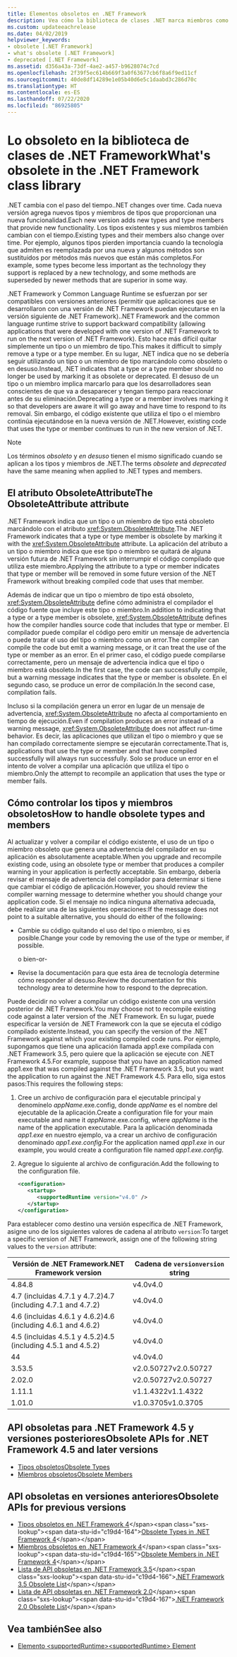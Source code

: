```yaml
---
title: Elementos obsoletos en .NET Framework
description: Vea cómo la biblioteca de clases .NET marca miembros como obsoletos. Entienda el atributo ObsoleteAttribute, cómo administrar tipos y miembros obsoletos, etc.
ms.custom: updateeachrelease
ms.date: 04/02/2019
helpviewer_keywords:
- obsolete [.NET Framework]
- what's obsolete [.NET Framework]
- deprecated [.NET Framework]
ms.assetid: d356a43a-73df-4ae2-a457-b9628074c7cd
ms.openlocfilehash: 2f39f5ec614b669f3a0f63677cb6f8a6f9ed11cf
ms.sourcegitcommit: 40de8df14289e1e05b40d6e5c1daabd3c286d70c
ms.translationtype: HT
ms.contentlocale: es-ES
ms.lasthandoff: 07/22/2020
ms.locfileid: "86925805"
---
```

# <a name="whats-obsolete-in-the-net-framework-class-library"></a><span data-ttu-id="c19d4-104">Lo obsoleto en la biblioteca de clases de .NET Framework</span><span class="sxs-lookup"><span data-stu-id="c19d4-104">What's obsolete in the .NET Framework class library</span></span>

<span data-ttu-id="c19d4-105">.NET cambia con el paso del tiempo.</span><span class="sxs-lookup"><span data-stu-id="c19d4-105">.NET changes over time.</span></span> <span data-ttu-id="c19d4-106">Cada nueva versión agrega nuevos tipos y miembros de tipos que proporcionan una nueva funcionalidad.</span><span class="sxs-lookup"><span data-stu-id="c19d4-106">Each new version adds new types and type members that provide new functionality.</span></span> <span data-ttu-id="c19d4-107">Los tipos existentes y sus miembros también cambian con el tiempo.</span><span class="sxs-lookup"><span data-stu-id="c19d4-107">Existing types and their members also change over time.</span></span> <span data-ttu-id="c19d4-108">Por ejemplo, algunos tipos pierden importancia cuando la tecnología que admiten es reemplazada por una nueva y algunos métodos son sustituidos por métodos más nuevos que están más completos.</span><span class="sxs-lookup"><span data-stu-id="c19d4-108">For example, some types become less important as the technology they support is replaced by a new technology, and some methods are superseded by newer methods that are superior in some way.</span></span>

<span data-ttu-id="c19d4-109">.NET Framework y Common Language Runtime se esfuerzan por ser compatibles con versiones anteriores (permitir que aplicaciones que se desarrollaron con una versión de .NET Framework puedan ejecutarse en la versión siguiente de .NET Framework).</span><span class="sxs-lookup"><span data-stu-id="c19d4-109">.NET Framework and the common language runtime strive to support backward compatibility (allowing applications that were developed with one version of .NET Framework to run on the next version of .NET Framework).</span></span> <span data-ttu-id="c19d4-110">Esto hace más difícil quitar simplemente un tipo o un miembro de tipo.</span><span class="sxs-lookup"><span data-stu-id="c19d4-110">This makes it difficult to simply remove a type or a type member.</span></span> <span data-ttu-id="c19d4-111">En su lugar, .NET indica que no se debería seguir utilizando un tipo o un miembro de tipo marcándolo como obsoleto o en desuso.</span><span class="sxs-lookup"><span data-stu-id="c19d4-111">Instead, .NET indicates that a type or a type member should no longer be used by marking it as obsolete or deprecated.</span></span> <span data-ttu-id="c19d4-112">El desuso de un tipo o un miembro implica marcarlo para que los desarrolladores sean conscientes de que va a desaparecer y tengan tiempo para reaccionar antes de su eliminación.</span><span class="sxs-lookup"><span data-stu-id="c19d4-112">Deprecating a type or a member involves marking it so that developers are aware it will go away and have time to respond to its removal.</span></span> <span data-ttu-id="c19d4-113">Sin embargo, el código existente que utiliza el tipo o el miembro continúa ejecutándose en la nueva versión de .NET.</span><span class="sxs-lookup"><span data-stu-id="c19d4-113">However, existing code that uses the type or member continues to run in the new version of .NET.</span></span>

> [!NOTE]
> <span data-ttu-id="c19d4-114">Los términos *obsoleto* y *en desuso* tienen el mismo significado cuando se aplican a los tipos y miembros de .NET.</span><span class="sxs-lookup"><span data-stu-id="c19d4-114">The terms *obsolete* and *deprecated* have the same meaning when applied to .NET types and members.</span></span>

## <a name="the-obsoleteattribute-attribute"></a><span data-ttu-id="c19d4-115">El atributo ObsoleteAttribute</span><span class="sxs-lookup"><span data-stu-id="c19d4-115">The ObsoleteAttribute attribute</span></span>

<span data-ttu-id="c19d4-116">.NET Framework indica que un tipo o un miembro de tipo está obsoleto marcándolo con el atributo <xref:System.ObsoleteAttribute>.</span><span class="sxs-lookup"><span data-stu-id="c19d4-116">The .NET Framework indicates that a type or type member is obsolete by marking it with the <xref:System.ObsoleteAttribute> attribute.</span></span> <span data-ttu-id="c19d4-117">La aplicación del atributo a un tipo o miembro indica que ese tipo o miembro se quitará de alguna versión futura de .NET Framework sin interrumpir el código compilado que utiliza este miembro.</span><span class="sxs-lookup"><span data-stu-id="c19d4-117">Applying the attribute to a type or member indicates that type or member will be removed in some future version of the .NET Framework without breaking compiled code that uses that member.</span></span>

<span data-ttu-id="c19d4-118">Además de indicar que un tipo o miembro de tipo está obsoleto, <xref:System.ObsoleteAttribute> define cómo administra el compilador el código fuente que incluye este tipo o miembro.</span><span class="sxs-lookup"><span data-stu-id="c19d4-118">In addition to indicating that a type or a type member is obsolete, <xref:System.ObsoleteAttribute> defines how the compiler handles source code that includes that type or member.</span></span> <span data-ttu-id="c19d4-119">El compilador puede compilar el código pero emitir un mensaje de advertencia o puede tratar el uso del tipo o miembro como un error.</span><span class="sxs-lookup"><span data-stu-id="c19d4-119">The compiler can compile the code but emit a warning message, or it can treat the use of the type or member as an error.</span></span> <span data-ttu-id="c19d4-120">En el primer caso, el código puede compilarse correctamente, pero un mensaje de advertencia indica que el tipo o miembro está obsoleto.</span><span class="sxs-lookup"><span data-stu-id="c19d4-120">In the first case, the code can successfully compile, but a warning message indicates that the type or member is obsolete.</span></span> <span data-ttu-id="c19d4-121">En el segundo caso, se produce un error de compilación.</span><span class="sxs-lookup"><span data-stu-id="c19d4-121">In the second case, compilation fails.</span></span>

<span data-ttu-id="c19d4-122">Incluso si la compilación genera un error en lugar de un mensaje de advertencia, <xref:System.ObsoleteAttribute> no afecta al comportamiento en tiempo de ejecución.</span><span class="sxs-lookup"><span data-stu-id="c19d4-122">Even if compilation produces an error instead of a warning message, <xref:System.ObsoleteAttribute> does not affect run-time behavior.</span></span> <span data-ttu-id="c19d4-123">Es decir, las aplicaciones que utilizan el tipo o miembro y que se han compilado correctamente siempre se ejecutarán correctamente.</span><span class="sxs-lookup"><span data-stu-id="c19d4-123">That is, applications that use the type or member and that have compiled successfully will always run successfully.</span></span> <span data-ttu-id="c19d4-124">Solo se produce un error en el intento de volver a compilar una aplicación que utiliza el tipo o miembro.</span><span class="sxs-lookup"><span data-stu-id="c19d4-124">Only the attempt to recompile an application that uses the type or member fails.</span></span>

## <a name="how-to-handle-obsolete-types-and-members"></a><span data-ttu-id="c19d4-125">Cómo controlar los tipos y miembros obsoletos</span><span class="sxs-lookup"><span data-stu-id="c19d4-125">How to handle obsolete types and members</span></span>

<span data-ttu-id="c19d4-126">Al actualizar y volver a compilar el código existente, el uso de un tipo o miembro obsoleto que genera una advertencia del compilador en su aplicación es absolutamente aceptable.</span><span class="sxs-lookup"><span data-stu-id="c19d4-126">When you upgrade and recompile existing code, using an obsolete type or member that produces a compiler warning in your application is perfectly acceptable.</span></span> <span data-ttu-id="c19d4-127">Sin embargo, debería revisar el mensaje de advertencia del compilador para determinar si tiene que cambiar el código de aplicación.</span><span class="sxs-lookup"><span data-stu-id="c19d4-127">However, you should review the compiler warning message to determine whether you should change your application code.</span></span> <span data-ttu-id="c19d4-128">Si el mensaje no indica ninguna alternativa adecuada, debe realizar una de las siguientes operaciones:</span><span class="sxs-lookup"><span data-stu-id="c19d4-128">If the message does not point to a suitable alternative, you should do either of the following:</span></span>

- <span data-ttu-id="c19d4-129">Cambie su código quitando el uso del tipo o miembro, si es posible.</span><span class="sxs-lookup"><span data-stu-id="c19d4-129">Change your code by removing the use of the type or member, if possible.</span></span>

     <span data-ttu-id="c19d4-130">o bien</span><span class="sxs-lookup"><span data-stu-id="c19d4-130">-or-</span></span>

- <span data-ttu-id="c19d4-131">Revise la documentación para que esta área de tecnología determine cómo responder al desuso.</span><span class="sxs-lookup"><span data-stu-id="c19d4-131">Review the documentation for this technology area to determine how to respond to the deprecation.</span></span>

<span data-ttu-id="c19d4-132">Puede decidir no volver a compilar un código existente con una versión posterior de .NET Framework.</span><span class="sxs-lookup"><span data-stu-id="c19d4-132">You may choose not to recompile existing code against a later version of the .NET Framework.</span></span> <span data-ttu-id="c19d4-133">En su lugar, puede especificar la versión de .NET Framework con la que se ejecuta el código compilado existente.</span><span class="sxs-lookup"><span data-stu-id="c19d4-133">Instead, you can specify the version of the .NET Framework against which your existing compiled code runs.</span></span> <span data-ttu-id="c19d4-134">Por ejemplo, supongamos que tiene una aplicación llamada app1.exe compilada con .NET Framework 3.5, pero quiere que la aplicación se ejecute con .NET Framework 4.5.</span><span class="sxs-lookup"><span data-stu-id="c19d4-134">For example, suppose that you have an application named app1.exe that was compiled against the .NET Framework 3.5, but you want the application to run against the .NET Framework 4.5.</span></span> <span data-ttu-id="c19d4-135">Para ello, siga estos pasos:</span><span class="sxs-lookup"><span data-stu-id="c19d4-135">This requires the following steps:</span></span>

1. <span data-ttu-id="c19d4-136">Cree un archivo de configuración para el ejecutable principal y denomínelo *appName*.exe.config, donde *appName* es el nombre del ejecutable de la aplicación.</span><span class="sxs-lookup"><span data-stu-id="c19d4-136">Create a configuration file for your main executable and name it *appName*.exe.config, where *appName* is the name of the application executable.</span></span> <span data-ttu-id="c19d4-137">Para la aplicación denominada *app1.exe* en nuestro ejemplo, va a crear un archivo de configuración denominado *app1.exe.config*.</span><span class="sxs-lookup"><span data-stu-id="c19d4-137">For the application named *app1.exe* in our example, you would create a configuration file named *app1.exe.config*.</span></span>

2. <span data-ttu-id="c19d4-138">Agregue lo siguiente al archivo de configuración.</span><span class="sxs-lookup"><span data-stu-id="c19d4-138">Add the following to the configuration file.</span></span>

    ```xml
    <configuration>
       <startup>
          <supportedRuntime version="v4.0" />
       </startup>
    </configuration>
    ```

<span data-ttu-id="c19d4-139">Para establecer como destino una versión específica de .NET Framework, asigne uno de los siguientes valores de cadena al atributo `version`:</span><span class="sxs-lookup"><span data-stu-id="c19d4-139">To target a specific version of .NET Framework, assign one of the following string values to the `version` attribute:</span></span>

|<span data-ttu-id="c19d4-140">Versión de .NET Framework</span><span class="sxs-lookup"><span data-stu-id="c19d4-140">.NET Framework version</span></span>|<span data-ttu-id="c19d4-141">Cadena de `version`</span><span class="sxs-lookup"><span data-stu-id="c19d4-141">`version` string</span></span>|
|-|-|
|<span data-ttu-id="c19d4-142">4.8</span><span class="sxs-lookup"><span data-stu-id="c19d4-142">4.8</span></span>|<span data-ttu-id="c19d4-143">v4.0</span><span class="sxs-lookup"><span data-stu-id="c19d4-143">v4.0</span></span>|
|<span data-ttu-id="c19d4-144">4.7 (incluidas 4.7.1 y 4.7.2)</span><span class="sxs-lookup"><span data-stu-id="c19d4-144">4.7 (including 4.7.1 and 4.7.2)</span></span>|<span data-ttu-id="c19d4-145">v4.0</span><span class="sxs-lookup"><span data-stu-id="c19d4-145">v4.0</span></span>|
|<span data-ttu-id="c19d4-146">4.6 (incluidas 4.6.1 y 4.6.2)</span><span class="sxs-lookup"><span data-stu-id="c19d4-146">4.6 (including 4.6.1 and 4.6.2)</span></span>|<span data-ttu-id="c19d4-147">v4.0</span><span class="sxs-lookup"><span data-stu-id="c19d4-147">v4.0</span></span>|
|<span data-ttu-id="c19d4-148">4.5 (incluidas 4.5.1 y 4.5.2)</span><span class="sxs-lookup"><span data-stu-id="c19d4-148">4.5 (including 4.5.1 and 4.5.2)</span></span>|<span data-ttu-id="c19d4-149">v4.0</span><span class="sxs-lookup"><span data-stu-id="c19d4-149">v4.0</span></span>|
|<span data-ttu-id="c19d4-150">4</span><span class="sxs-lookup"><span data-stu-id="c19d4-150">4</span></span>|<span data-ttu-id="c19d4-151">v4.0</span><span class="sxs-lookup"><span data-stu-id="c19d4-151">v4.0</span></span>|
|<span data-ttu-id="c19d4-152">3.5</span><span class="sxs-lookup"><span data-stu-id="c19d4-152">3.5</span></span>|<span data-ttu-id="c19d4-153">v2.0.50727</span><span class="sxs-lookup"><span data-stu-id="c19d4-153">v2.0.50727</span></span>|
|<span data-ttu-id="c19d4-154">2.0</span><span class="sxs-lookup"><span data-stu-id="c19d4-154">2.0</span></span>|<span data-ttu-id="c19d4-155">v2.0.50727</span><span class="sxs-lookup"><span data-stu-id="c19d4-155">v2.0.50727</span></span>|
|<span data-ttu-id="c19d4-156">1.1</span><span class="sxs-lookup"><span data-stu-id="c19d4-156">1.1</span></span>|<span data-ttu-id="c19d4-157">v1.1.4322</span><span class="sxs-lookup"><span data-stu-id="c19d4-157">v1.1.4322</span></span>|
|<span data-ttu-id="c19d4-158">1.0</span><span class="sxs-lookup"><span data-stu-id="c19d4-158">1.0</span></span>|<span data-ttu-id="c19d4-159">v1.0.3705</span><span class="sxs-lookup"><span data-stu-id="c19d4-159">v1.0.3705</span></span>|

## <a name="obsolete-apis-for-net-framework-45-and-later-versions"></a><span data-ttu-id="c19d4-160">API obsoletas para .NET Framework 4.5 y versiones posteriores</span><span class="sxs-lookup"><span data-stu-id="c19d4-160">Obsolete APIs for .NET Framework 4.5 and later versions</span></span>

- [<span data-ttu-id="c19d4-161">Tipos obsoletos</span><span class="sxs-lookup"><span data-stu-id="c19d4-161">Obsolete Types</span></span>](obsolete-types.md)
- [<span data-ttu-id="c19d4-162">Miembros obsoletos</span><span class="sxs-lookup"><span data-stu-id="c19d4-162">Obsolete Members</span></span>](obsolete-members.md)

## <a name="obsolete-apis-for-previous-versions"></a><span data-ttu-id="c19d4-163">API obsoletas en versiones anteriores</span><span class="sxs-lookup"><span data-stu-id="c19d4-163">Obsolete APIs for previous versions</span></span>

- <span data-ttu-id="c19d4-164">[Tipos obsoletos en .NET Framework 4](https://docs.microsoft.com/previous-versions/dotnet/netframework-4.0/ee461503(v=vs.100))</span><span class="sxs-lookup"><span data-stu-id="c19d4-164">[Obsolete Types in .NET Framework 4](https://docs.microsoft.com/previous-versions/dotnet/netframework-4.0/ee461503(v=vs.100))</span></span>
- <span data-ttu-id="c19d4-165">[Miembros obsoletos en .NET Framework 4](https://docs.microsoft.com/previous-versions/dotnet/netframework-4.0/ee471421(v=vs.100))</span><span class="sxs-lookup"><span data-stu-id="c19d4-165">[Obsolete Members in .NET Framework 4](https://docs.microsoft.com/previous-versions/dotnet/netframework-4.0/ee471421(v=vs.100))</span></span>
- <span data-ttu-id="c19d4-166">[Lista de API obsoletas en .NET Framework 3.5](https://docs.microsoft.com/previous-versions/cc835481(v=msdn.10))</span><span class="sxs-lookup"><span data-stu-id="c19d4-166">[.NET Framework 3.5 Obsolete List](https://docs.microsoft.com/previous-versions/cc835481(v=msdn.10))</span></span>
- <span data-ttu-id="c19d4-167">[Lista de API obsoletas en .NET Framework 2.0](https://docs.microsoft.com/previous-versions/aa497286(v=msdn.10))</span><span class="sxs-lookup"><span data-stu-id="c19d4-167">[.NET Framework 2.0 Obsolete List](https://docs.microsoft.com/previous-versions/aa497286(v=msdn.10))</span></span>

## <a name="see-also"></a><span data-ttu-id="c19d4-168">Vea también</span><span class="sxs-lookup"><span data-stu-id="c19d4-168">See also</span></span>

- [<span data-ttu-id="c19d4-169">Elemento \<supportedRuntime></span><span class="sxs-lookup"><span data-stu-id="c19d4-169">\<supportedRuntime> Element</span></span>](../configure-apps/file-schema/startup/supportedruntime-element.md)
